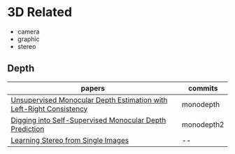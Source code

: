 # 3D Related
- camera
- graphic
- stereo

## Depth
papers | commits
| --- | ---|
[Unsupervised Monocular Depth Estimation with Left-Right Consistency](https://arxiv.org/abs/1609.03677) | monodepth
[Digging into Self-Supervised Monocular Depth Prediction](https://arxiv.org/abs/1806.01260) | monodepth2
[Learning Stereo from Single Images](https://arxiv.org/pdf/2008.01484.pdf) | --
